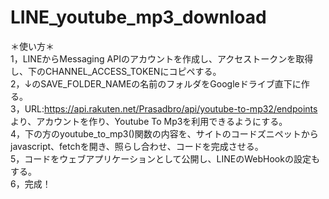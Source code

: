 # LINE_youtube_mp3_download



＊使い方＊</br>
1，LINEからMessaging APIのアカウントを作成し、アクセストークンを取得し、下のCHANNEL_ACCESS_TOKENにコピペする。</br>
2，↓のSAVE_FOLDER_NAMEの名前のフォルダをGoogleドライブ直下に作る。</br>
3，URL:https://api.rakuten.net/Prasadbro/api/youtube-to-mp32/endpoints より、アカウントを作り、Youtube To Mp3を利用できるようにする。</br>
4，下の方のyoutube_to_mp3()関数の内容を、サイトのコードズニペットからjavascript、fetchを開き、照らし合わせ、コードを完成させる。</br>
5，コードをウェブアプリケーションとして公開し、LINEのWebHookの設定もする。</br>
6，完成！</br>
